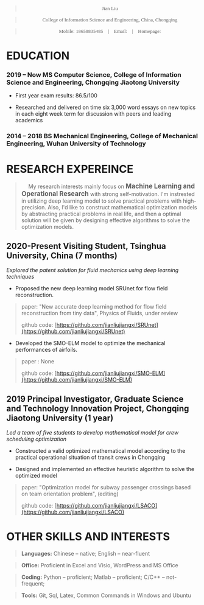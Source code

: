 >   <div align='center' ><font face='Times New Roman' size=2>Jian Liu</font></div>

>   <div align='center' ><font face='Times New Roman' size=2>College of Information Science and Engineering, China, Chongqing</font></div>
 
>   <div align='center' ><font face='Times New Roman' size=2>Mobile: 18658835485 &ensp; | &ensp; Email: <jianliu9509@163.com> &ensp; | &ensp; Homepage: <https://jianliujiangxi.github.io/></font></div>

# EDUCATION

###  2019 – Now **MS Computer Science, College of Information Science and Engineering, Chongqing Jiaotong University**

-   First year exam results: 86.5/100

-   Researched and delivered on time six 3,000 word essays on new topics in each
    eight week term for discussion with peers and leading academics

###  2014 – 2018 **BS Mechanical Engineering, College of Mechanical Engineering, Wuhan University of Technology**

# RESEARCH EXPEREINCE

> &ensp;&ensp; My research interests mainly focus on **<big> Machine Learning and Operational Research </big>** with strong self-motivation. I'm instrested in utilizing deep learning model to solve practical problems with high-precision. Also, I'd like to construct mathematical optimization models by abstracting practical problems in real life, and then a optimal solution will be given by designing effective algorithms to solve the optimization models.


## 2020-Present Visiting Student, Tsinghua University, China (7 months)

*Explored the patent solution for fluid mechanics using deep learning techniques*

-   Proposed the new deep learning model SRUnet for flow field reconstruction.
>  paper: "New accurate deep learning method for flow field reconstruction from tiny data", Physics of Fluids, under review
> 
>  github code: [https://github.com/jianliujiangxi/SRUnet](https://github.com/jianliujiangxi/SRUnet)

-   Developed the SMO-ELM model to optimize the mechanical performances of airfoils.
>  paper : None 
>  
>  github code: [https://github.com/jianliujiangxi/SMO-ELM](https://github.com/jianliujiangxi/SMO-ELM)

## 2019 Principal Investigator, Graduate Science and Technology Innovation Project, Chongqing Jiaotong University (1 year)

*Led a team of five students to develop mathematical model for crew scheduling
optimization*

-   Constructed a valid optimized mathematical model according to the practical
    operational situation of transit crews in Chongqing

-   Designed and implemented an effective heuristic algorithm to solve the
    optimized model
>  paper: "Optimization model for subway passenger crossings based on team orientation problem", (editing)
>  
>  github code: [https://github.com/jianliujiangxi/LSACO](https://github.com/jianliujiangxi/LSACO)

# OTHER SKILLS AND INTERESTS

>   **Languages:** Chinese – native; English – near-fluent

>   **Office:** Proficient in Excel and Visio, WordPress and MS Office

>   **Coding:** Python – proficient; Matlab – proficient; C/C++ – not-frequent;

>   **Tools:** Git, Sql, Latex, Common Commands in Windows and Ubuntu
